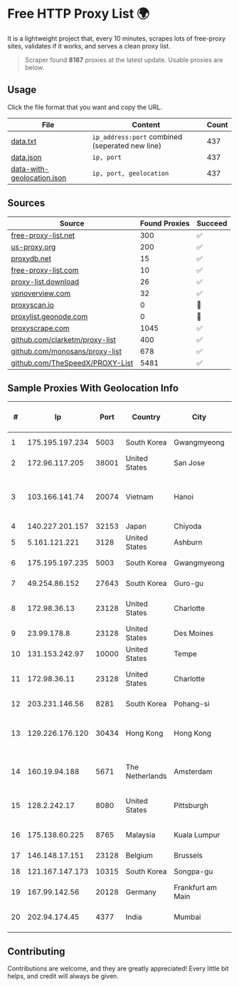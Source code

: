 
# Free HTTP Proxy List 🌍

It is a lightweight project that, every 10 minutes, scrapes lots of free-proxy sites, validates if it works, and serves a clean proxy list.


> Scraper found **8187** proxies at the latest update. Usable proxies are below.

## Usage

Click the file format that you want and copy the URL.


|File|Content|Count|
|----|-------|-----|
|[data.txt](https://raw.githubusercontent.com/themiralay/Proxy-List-World/master/data.txt)|`ip_address:port` combined (seperated new line)|437|
|[data.json](https://raw.githubusercontent.com/themiralay/Proxy-List-World/master/data.json)|`ip, port`|437|
|[data-with-geolocation.json](https://raw.githubusercontent.com/themiralay/Proxy-List-World/master/data-with-geolocation.json)|`ip, port, geolocation`|437|

## Sources

|Source|Found Proxies|Succeed|
|------|-------------|-------|
|[free-proxy-list.net](https://free-proxy-list.net)|300|✅|
|[us-proxy.org](https://www.us-proxy.org)|200|✅|
|[proxydb.net](http://proxydb.net)|15|✅|
|[free-proxy-list.com](https://free-proxy-list.com/?page=&port=&type%5B%5D=http&type%5B%5D=https&up_time=0&search=Search)|10|✅|
|[proxy-list.download](https://www.proxy-list.download/HTTP)|26|✅|
|[vpnoverview.com](https://vpnoverview.com/privacy/anonymous-browsing/free-proxy-servers)|32|✅|
|[proxyscan.io](https://www.proxyscan.io)|0|🚫|
|[proxylist.geonode.com](https://proxylist.geonode.com/api/proxy-list?limit=300&page=1&sort_by=lastChecked&sort_type=desc&protocols=http,https)|0|🚫|
|[proxyscrape.com](https://api.proxyscrape.com/v2/?request=displayproxies&protocol=http&timeout=10000&country=all&ssl=all&anonymity=all)|1045|✅|
|[github.com/clarketm/proxy-list](https://raw.githubusercontent.com/clarketm/proxy-list/master/proxy-list-raw.txt)|400|✅|
|[github.com/monosans/proxy-list](https://raw.githubusercontent.com/monosans/proxy-list/main/proxies/http.txt)|678|✅|
|[github.com/TheSpeedX/PROXY-List](https://raw.githubusercontent.com/TheSpeedX/PROXY-List/master/http.txt)|5481|✅|


## Sample Proxies With Geolocation Info

|#|Ip|Port|Country|City|Internet Service Provider|
|-|--|----|-------|----|-------------------------|
|1|175.195.197.234|5003|South Korea|Gwangmyeong|Korea Telecom|
|2|172.96.117.205|38001|United States|San Jose|Zenlayer Inc|
|3|103.166.141.74|20074|Vietnam|Hanoi|Viet NAM Cloud Technology Joint Stock Company|
|4|140.227.201.157|32153|Japan|Chiyoda|InfoSphere|
|5|5.161.121.221|3128|United States|Ashburn|Hetzner Online GmbH|
|6|175.195.197.235|5003|South Korea|Gwangmyeong|Korea Telecom|
|7|49.254.86.152|27643|South Korea|Guro-gu|Korea Telecom|
|8|172.98.36.13|23128|United States|Charlotte|Total Uptime Technologies, LLC|
|9|23.99.178.8|23128|United States|Des Moines|Microsoft Corporation|
|10|131.153.242.97|10000|United States|Tempe|Secured Servers LLC|
|11|172.98.36.11|23128|United States|Charlotte|Total Uptime Technologies, LLC|
|12|203.231.146.56|8281|South Korea|Pohang-si|Sejong Telecom|
|13|129.226.176.120|30434|Hong Kong|Hong Kong|Tencent Cloud Computing (Beijing) Co|
|14|160.19.94.188|5671|The Netherlands|Amsterdam|Stallion Network Services Limited|
|15|128.2.242.17|8080|United States|Pittsburgh|Carnegie Mellon University|
|16|175.138.60.225|8765|Malaysia|Kuala Lumpur|Telekom Malaysia Berhad|
|17|146.148.17.151|23128|Belgium|Brussels|Google LLC|
|18|121.167.147.173|10315|South Korea|Songpa-gu|Korea Telecom|
|19|167.99.142.56|20128|Germany|Frankfurt am Main|DigitalOcean, LLC|
|20|202.94.174.45|4377|India|Mumbai|HostRoyale Technologies Pvt Ltd|



## Contributing

Contributions are welcome, and they are greatly appreciated! Every
little bit helps, and credit will always be given.

